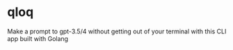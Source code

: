 # qloq
Make a prompt to gpt-3.5/4 without getting out of your terminal with this CLI app built with Golang
